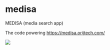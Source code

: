 # medisa
MEDISA (media search app)

The code powering https://medisa.orijtech.com/

![](./static/demo.gif)
